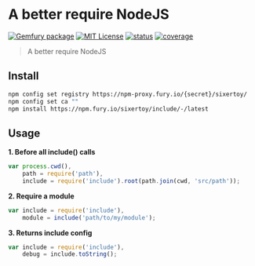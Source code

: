 # A better require NodeJS

[![Gemfury package][gemfury-img]][gemfury-url] [![MIT License][license-img]][license-url] [![status][travis-img]][travis-url] [![coverage][coverall-img]][coverall-url]

> A better require NodeJS

## Install

```bash
npm config set registry https://npm-proxy.fury.io/{secret}/sixertoy/
npm config set ca ""
npm install https://npm.fury.io/sixertoy/include/-/latest
```

## Usage

**1. Before all include() calls**
```javascript
var process.cwd(),
    path = require('path'),
    include = require('include').root(path.join(cwd, 'src/path'));
```

**2. Require a module**
```javascript
var include = require('include'),
    module = include('path/to/my/module');
```

**3. Returns include config**
```javascript
var include = require('include'),
    debug = include.toString();
```

[gemfury-url]: https://gemfury.com/f/partner
[gemfury-img]: http://gemfury.com/images/badge/light.png

[coverall-url]: https://coveralls.io/r/sixertoy/include
[coverall-img]: https://img.shields.io/coveralls/sixertoy/include.svg?style=flat-square

[travis-url]: https://travis-ci.org/sixertoy/include
[travis-img]: http://img.shields.io/travis/sixertoy/include.svg?style=flat-square

[license-img]: http://img.shields.io/badge/license-MIT-blue.svg?style=flat-square
[license-url]: LICENSE-MIT
